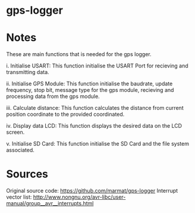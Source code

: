 gps-logger
==========

Notes
==========
These are main functions that is needed for the gps logger.

i. Initialise USART: This function initialise the USART Port for recieving and transmitting data.

ii. Initialise GPS Module: This function initialise the baudrate, update frequency, stop bit, message type for the gps module, recieving and processing data from the gps module.

iii. Calculate distance: This function calculates the distance from current position coordinate to the provided coordinated.

iv. Display data LCD: This function displays the desired data on the LCD screen.

v. Initialise SD Card: This function initialise the SD Card and the file system associated.

Sources
=========
Original source code: https://github.com/marmat/gps-logger
Interrupt vector list: http://www.nongnu.org/avr-libc/user-manual/group__avr__interrupts.html

